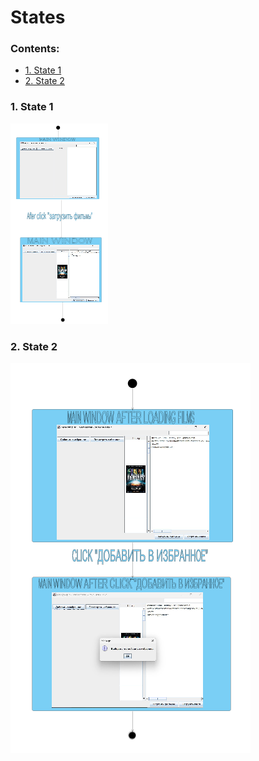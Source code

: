 # States

### Contents:
- [1. State 1](#1.-State-1)
- [2. State 2](#2.-State-2)
 



### 1.	State 1
![State 1](./Pictures/AFTER_LOADING.JPEG)
### 2.   State 2
![State 2](./Pictures/MAIN_AFTER_%20ADD_FAVORITE%20.JPEG)

 

